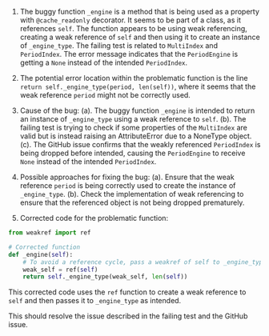 1. The buggy function `_engine` is a method that is being used as a property with `@cache_readonly` decorator. It seems to be part of a class, as it references `self`. The function appears to be using weak referencing, creating a weak reference of `self` and then using it to create an instance of `_engine_type`. The failing test is related to `MultiIndex` and `PeriodIndex`. The error message indicates that the `PeriodEngine` is getting a `None` instead of the intended `PeriodIndex`.

2. The potential error location within the problematic function is the line `return self._engine_type(period, len(self))`, where it seems that the weak reference `period` might not be correctly used.

3. Cause of the bug:
   (a). The buggy function `_engine` is intended to return an instance of `_engine_type` using a weak reference to `self`.
   (b). The failing test is trying to check if some properties of the `MultiIndex` are valid but is instead raising an AttributeError due to a NoneType object.
   (c). The GitHub issue confirms that the weakly referenced `PeriodIndex` is being dropped before intended, causing the `PeriodEngine` to receive `None` instead of the intended `PeriodIndex`.

4. Possible approaches for fixing the bug:
   (a). Ensure that the weak reference `period` is being correctly used to create the instance of `_engine_type`.
   (b). Check the implementation of weak referencing to ensure that the referenced object is not being dropped prematurely.

5. Corrected code for the problematic function:

```python
from weakref import ref

# Corrected function
def _engine(self):
    # To avoid a reference cycle, pass a weakref of self to _engine_type.
    weak_self = ref(self)
    return self._engine_type(weak_self, len(self))
```

This corrected code uses the `ref` function to create a weak reference to `self` and then passes it to `_engine_type` as intended.

This should resolve the issue described in the failing test and the GitHub issue.